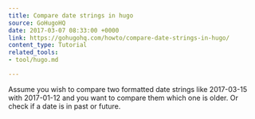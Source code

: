 ```yaml
---
title: Compare date strings in hugo
source: GoHugoHQ
date: 2017-03-07 08:33:00 +0000
link: https://gohugohq.com/howto/compare-date-strings-in-hugo/
content_type: Tutorial
related_tools:
- tool/hugo.md

---
```

Assume you wish to compare two formatted date strings like 2017-03-15 with 2017-01-12 and you want to compare them which one is older. Or check if a date is in past or future.



